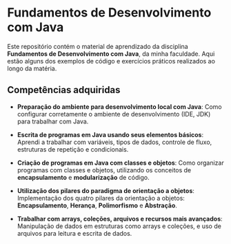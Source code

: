 # Fundamentos de Desenvolvimento com Java

Este repositório contém o material de aprendizado da disciplina **Fundamentos de Desenvolvimento com Java**, da minha faculdade. Aqui estão alguns dos exemplos de código e exercícios práticos realizados ao longo da matéria.

## Competências adquiridas

- **Preparação do ambiente para desenvolvimento local com Java**: Como configurar corretamente o ambiente de desenvolvimento (IDE, JDK) para trabalhar com Java.
  
- **Escrita de programas em Java usando seus elementos básicos**: Aprendi a trabalhar com variáveis, tipos de dados, controle de fluxo, estruturas de repetição e condicionais.

- **Criação de programas em Java com classes e objetos**: Como organizar programas com classes e objetos, utilizando os conceitos de **encapsulamento** e **modularização** de código.

- **Utilização dos pilares do paradigma de orientação a objetos**: Implementação dos quatro pilares da orientação a objetos: **Encapsulamento**, **Herança**, **Polimorfismo** e **Abstração**.

- **Trabalhar com arrays, coleções, arquivos e recursos mais avançados**: Manipulação de dados em estruturas como arrays e coleções, e uso de arquivos para leitura e escrita de dados.
